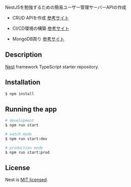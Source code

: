 
NestJSを勉強するための簡易ユーザー管理サーバーAPIの作成

* CRUD APIを作成
[参考サイト](https://qiita.com/hiyasichuka/items/a0d895f3ce80f8adc329)

* CI/CD環境の構築
[参考サイト](https://qiita.com/potato4d/items/cb54785821bbcac2b994)

* MongoDB周り
[参考サイト](https://youtu.be/HQ3tjl_Sh9s)

## Description

[Nest](https://github.com/nestjs/nest) framework TypeScript starter repository.

## Installation

```bash
$ npm install
```

## Running the app

```bash
# development
$ npm run start

# watch mode
$ npm run start:dev

# production mode
$ npm run start:prod
```

## License

Nest is [MIT licensed](LICENSE).
